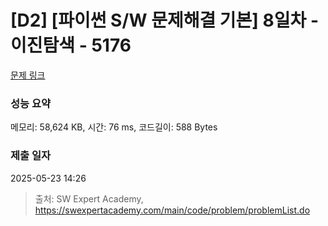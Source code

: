# [D2] [파이썬 S/W 문제해결 기본] 8일차 - 이진탐색 - 5176 

[문제 링크](https://swexpertacademy.com/main/code/problem/problemDetail.do?contestProbId=AWTa0jjq4ggDFAVT) 

### 성능 요약

메모리: 58,624 KB, 시간: 76 ms, 코드길이: 588 Bytes

### 제출 일자

2025-05-23 14:26



> 출처: SW Expert Academy, https://swexpertacademy.com/main/code/problem/problemList.do
